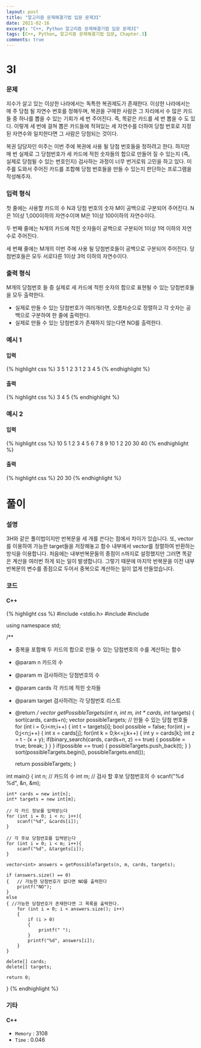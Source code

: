 ```yaml
---
layout: post
title: "알고리즘 문제해결기법 입문 문제3I"
date: 2021-02-16
excerpt: "C++, Python 알고리즘 문제해결기법 입문 문제3I"
tags: [C++, Python, 알고리즘 문제해결기법 입문, Chapter.3]
comments: true
---
```

# 3I

### 문제
지수가 살고 있는 이상한 나라에서는 독특한 복권제도가 존재한다. 이상한 나라에서는 매 주 당첨 될 자연수 번호를 정해두며, 복권을 구매한 사람은 그 자리에서 수 많은 카드들 중 하나를 뽑을 수 있는 기회가 세 번 주어진다. 즉, 똑같은 카드를 세 번 뽑을 수 도 있다. 이렇게 세 번에 걸쳐 뽑은 카드들에 적혀있는 세 자연수를 더하여 당첨 번호로 지정된 자연수와 일치한다면 그 사람은 당첨되는 것이다.

복권 담당자인 미주는 이번 주에 복권에 사용 될 당첨 번호들을 정하려고 한다. 하지만 매 번 실제로 그 당첨번호가 세 카드에 적힌 숫자들의 합으로 만들어 질 수 있는지 (즉, 실제로 당첨될 수 있는 번호인지) 검사하는 과정이 너무 번거로워 고민을 하고 있다. 미주를 도와서 주어진 카드를 조합해 당첨 번호들을 만들 수 있는지 판단하는 프로그램을 작성해주자.

### 입력 형식
첫 줄에는 사용할 카드의 수 N과 당첨 번호의 숫자 M이 공백으로 구분되어 주어진다. N은 1이상 1,000이하의 자연수이며 M은 1이상 100이하의 자연수이다.

두 번째 줄에는 N개의 카드에 적힌 숫자들이 공백으로 구분되어 1이상 1억 이하의 자연수로 주어진다. 

세 번째 줄에는 M개의 이번 주에 사용 될 당첨번호들이 공백으로 구분되어 주어진다. 당첨번호들은 모두 서로다른 1이상 3억 이하의 자연수이다. 

### 출력 형식
M개의 당첨번호 들 중 실제로 세 카드에 적힌 숫자의 합으로 표현될 수 있는 당첨번호들을 모두 출력한다.

- 실제로 만들 수 있는 당첨번호가 여러개라면, 오름차순으로 정렬하고 각 숫자는 공백으로 구분하여 한 줄에 출력한다.
- 실제로 만들 수 있는 당첨번호가 존재하지 않는다면 NO를 출력한다.

### 예시 1
#### 입력
{% highlight css %}
3 5
1 2 3
1 2 3 4 5
{% endhighlight %}
#### 출력
{% highlight css %}
3 4 5
{% endhighlight %}

### 예시 2
#### 입력
{% highlight css %}
10 5
1 2 3 4 5 6 7 8 9 10
1 2 20 30 40
{% endhighlight %}
#### 출력
{% highlight css %}
20 30
{% endhighlight %}

# 풀이

### 설명
3H와 같은 풀이법이지만 반복문을 세 개를 쓴다는 점에서 차이가 있습니다. 또, vector를 이용하여 가능한 target들을 저장해놓고 함수 내부에서 vector를 정렬하여 반환하는 방식을 이용합니다. 처음에는 내부반복문들의 종점이 n까지로 설정했지만 그러면 똑같은 계산을 여러번 하게 되는 일이 발생합니다. 그렇기 때문에 마지막 반복문을 이전 내부 반복문의 변수를 종점으로 두어서 중복으로 계산하는 일이 없게 만들었습니다. 

### 코드
#### C++
{% highlight css %}
#include <stdio.h>
#include <vector>
#include <algorithm>

using namespace std;

/**
* 중복을 포함해 두 카드의 합으로 만들 수 있는 당첨번호의 수를 계산하는 함수
* @param n     카드의 수
* @param m     검사하려는 당첨번호의 수
* @param cards   각 카드에 적힌 숫자들
* @param target  검사하려는 각 당첨번호 리스트
* @return
*/
vector<int> getPossibleTargets(int n, int m, int * cards, int* targets) {
	sort(cards, cards+n);
	vector<int> possibleTargets; // 만들 수 있는 당첨 번호들
	for (int i = 0;i<m;i++)
	{
		int t = targets[i];
		bool possible = false;
		for(int j = 0;j<n;j++)
		{
			int x = cards[j];
			for(int k = 0;k<=j;k++)
			{
				int y = cards[k];
				int z = t - (x + y);
				if(binary_search(cards, cards+n, z) == true)
				{
					possible = true;
					break;
				}
			}
		}
		if(possible == true)
		{
			possibleTargets.push_back(t);
		}
	}
	sort(possibleTargets.begin(), possibleTargets.end());

	return possibleTargets;
}

int main() {
	int n;	// 카드의 수 
	int m;	// 검사 할 후보 당첨번호의 수 
	scanf("%d %d", &n, &m);

	int* cards = new int[n];
	int* targets = new int[m];

	// 각 카드 정보를 입력받는다
	for (int i = 0; i < n; i++){
		scanf("%d", &cards[i]);
	}

	// 각 후보 당첨번호를 입력받는다
	for (int i = 0; i < m; i++){
		scanf("%d", &targets[i]);
	}

	vector<int> answers = getPossibleTargets(n, m, cards, targets);

	if (answers.size() == 0)
	{ 	// 가능한 당첨번호가 없다면 NO를 출력한다
		printf("NO");
	}
	else
	{ //가능한 당첨번호가 존재한다면 그 목록을 출력한다.
		for (int i = 0; i < answers.size(); i++)
		{
			if (i > 0)
			{
				printf(" ");
			}
			printf("%d", answers[i]);
		}
	}

	delete[] cards;
	delete[] targets;

	return 0;
}
{% endhighlight %}

### 기타
#### C++
- `Memory` : 3108
- `Time` : 0.046